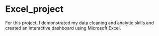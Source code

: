 # Excel_project
For this project, I demonstrated my data cleaning and analytic skills and created an interactive dashboard using Microsoft Excel. 
